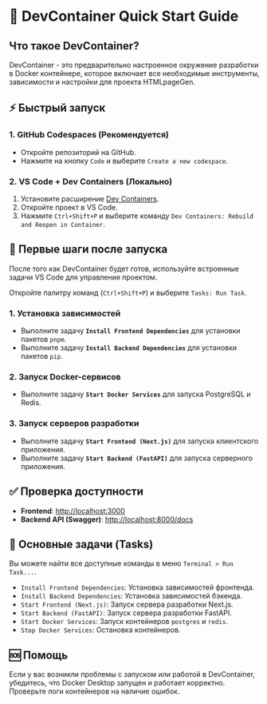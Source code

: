# 🚀 DevContainer Quick Start Guide

## Что такое DevContainer?

DevContainer - это предварительно настроенное окружение разработки в Docker контейнере, которое включает все необходимые инструменты, зависимости и настройки для проекта HTMLpageGen.

## ⚡ Быстрый запуск

### 1. GitHub Codespaces (Рекомендуется)
- Откройте репозиторий на GitHub.
- Нажмите на кнопку `Code` и выберите `Create a new codespace`.

### 2. VS Code + Dev Containers (Локально)
1. Установите расширение [Dev Containers](https://marketplace.visualstudio.com/items?itemName=ms-vscode-remote.remote-containers).
2. Откройте проект в VS Code.
3. Нажмите `Ctrl+Shift+P` и выберите команду `Dev Containers: Rebuild and Reopen in Container`.

## 🎯 Первые шаги после запуска

После того как DevContainer будет готов, используйте встроенные задачи VS Code для управления проектом.

Откройте палитру команд (`Ctrl+Shift+P`) и выберите `Tasks: Run Task`.

### 1. Установка зависимостей
- Выполните задачу **`Install Frontend Dependencies`** для установки пакетов `pnpm`.
- Выполните задачу **`Install Backend Dependencies`** для установки пакетов `pip`.

### 2. Запуск Docker-сервисов
- Выполните задачу **`Start Docker Services`** для запуска PostgreSQL и Redis.

### 3. Запуск серверов разработки
- Выполните задачу **`Start Frontend (Next.js)`** для запуска клиентского приложения.
- Выполните задачу **`Start Backend (FastAPI)`** для запуска серверного приложения.

## ✅ Проверка доступности

- **Frontend**: [http://localhost:3000](http://localhost:3000)
- **Backend API (Swagger)**: [http://localhost:8000/docs](http://localhost:8000/docs)

## 🔧 Основные задачи (Tasks)

Вы можете найти все доступные команды в меню `Terminal > Run Task...`.

- `Install Frontend Dependencies`: Установка зависимостей фронтенда.
- `Install Backend Dependencies`: Установка зависимостей бэкенда.
- `Start Frontend (Next.js)`: Запуск сервера разработки Next.js.
- `Start Backend (FastAPI)`: Запуск сервера разработки FastAPI.
- `Start Docker Services`: Запуск контейнеров `postgres` и `redis`.
- `Stop Docker Services`: Остановка контейнеров.

## 🆘 Помощь

Если у вас возникли проблемы с запуском или работой в DevContainer, убедитесь, что Docker Desktop запущен и работает корректно. Проверьте логи контейнеров на наличие ошибок.
